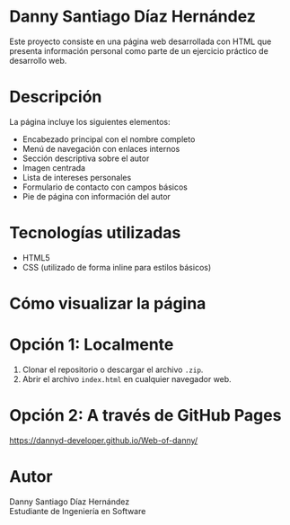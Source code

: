 # Danny Santiago Díaz Hernández

Este proyecto consiste en una página web desarrollada con HTML que presenta información personal como parte de un ejercicio práctico de desarrollo web.

# Descripción

La página incluye los siguientes elementos:

- Encabezado principal con el nombre completo
- Menú de navegación con enlaces internos
- Sección descriptiva sobre el autor
- Imagen centrada
- Lista de intereses personales
- Formulario de contacto con campos básicos
- Pie de página con información del autor

# Tecnologías utilizadas

- HTML5
- CSS (utilizado de forma inline para estilos básicos)

# Cómo visualizar la página

# Opción 1: Localmente

1. Clonar el repositorio o descargar el archivo `.zip`.
2. Abrir el archivo `index.html` en cualquier navegador web.

# Opción 2: A través de GitHub Pages

https://dannyd-developer.github.io/Web-of-danny/

# Autor

Danny Santiago Díaz Hernández  
Estudiante de Ingeniería en Software  
